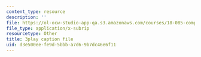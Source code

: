 ```yaml
---
content_type: resource
description: ''
file: https://ol-ocw-studio-app-qa.s3.amazonaws.com/courses/18-085-computational-science-and-engineering-i-fall-2008/d3e500eefe9d5bbba7d69b7dc46e6f11_2Ola674-PPw.vtt
file_type: application/x-subrip
resourcetype: Other
title: 3play caption file
uid: d3e500ee-fe9d-5bbb-a7d6-9b7dc46e6f11
---
```

